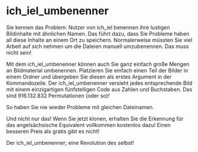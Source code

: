 # ich_iel_umbenenner

Sie kennen das Problem: Nutzer von ich_iel benennen ihre lustigen Bildinhalte mit ähnlichen Namen.
Das führt dazu, dass Sie Probleme haben all diese Inhalte an einem Ort zu speichern. Normalerweise müssten Sie viel 
Arbeit auf sich nehmen um die Dateien manuell umzubenennen. Das muss nicht sein!

Mit dem ich_iel_umbenenner können auch Sie ganz einfach große Mengen an Bildmaterial umbenennen.
Platzieren Sie einfach einen Teil der Bilder in einem Ordner und übergeben Sie diesen als erstes
Argument in der Kommandozeile. Der ich_iel_umbenenner versieht jedes entsprechende Bild mit einem einzigartigen
fünfstelligen Code aus Zahlen und Buchstaben. Das sind 916.132.832 Permutationen (oder so)!

So haben Sie nie wieder Probleme mit gleichen Dateinamen.

Und nicht nur das! Wenn Sie jetzt klonen, erhalten Sie die Erkennung für das angelsächsische Equivalent vollkommen
kostenlos dazu! Einen besseren Preis als gratis gibt es nicht!

Der ich_iel_umbenenner; eine Revolution des selbst!